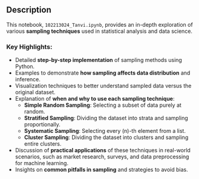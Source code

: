 ## Description

This notebook, `102213024_Tanvi.ipynb`, provides an in-depth exploration of various **sampling techniques** used in statistical analysis and data science.

### Key Highlights:
- Detailed **step-by-step implementation** of sampling methods using Python.
- Examples to demonstrate **how sampling affects data distribution** and inference.
- Visualization techniques to better understand sampled data versus the original dataset.
- Explanation of **when and why to use each sampling technique**:
  - **Simple Random Sampling**: Selecting a subset of data purely at random.
  - **Stratified Sampling**: Dividing the dataset into strata and sampling proportionally.
  - **Systematic Sampling**: Selecting every \(n\)-th element from a list.
  - **Cluster Sampling**: Dividing the dataset into clusters and sampling entire clusters.
- Discussion of **practical applications** of these techniques in real-world scenarios, such as market research, surveys, and data preprocessing for machine learning.
- Insights on **common pitfalls in sampling** and strategies to avoid bias.
